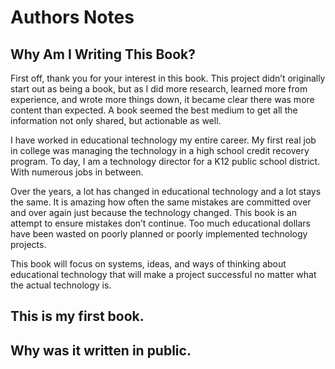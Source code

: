 # Authors Notes

## Why Am I Writing This Book?
First off, thank you for your interest in this book. This project didn’t originally start out as being a book, but as I did more research, learned more from experience, and wrote more things down, it became clear there was more content than expected. A book seemed the best medium to get all the information not only shared, but actionable as well. 

I have worked in educational technology my entire career. My first real job in college was managing the technology in a high school credit recovery program. To day, I am a technology director for a K12 public school district. With numerous jobs in between. 

Over the years, a lot has changed in educational technology and a lot stays the same. It is amazing how often the same mistakes are committed over and over again just because the technology changed. This book is an attempt to ensure mistakes don’t continue. Too much educational dollars have been wasted on poorly planned or poorly implemented technology projects. 

This book will focus on systems, ideas, and ways of thinking about educational technology that will make a project successful no matter what the actual technology is. 

## This is my first book. 

## Why was it written in public. 